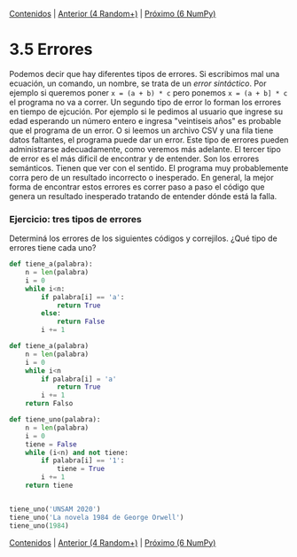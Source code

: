 [Contenidos](../Contenidos.md) \| [Anterior (4 Random+)](04_Random.md) \| [Próximo (6 NumPy)](07_NumPy_Arrays.md)

# 3.5 Errores

Podemos decir que hay diferentes tipos de errores. Si escribimos mal una ecuación, un comando, un nombre, se trata de un *error sintáctico*. Por ejemplo si queremos poner `x = (a + b) * c` pero ponemos `x = (a + b] * c` el programa no va a correr. Un segundo tipo de error lo forman los errores en tiempo de ejcución. Por ejemplo si le pedimos al usuario que ingrese su edad esperando un número entero e ingresa "veintiseis años" es probable que el programa de un error. O si leemos un archivo CSV y una fila tiene datos faltantes, el programa puede dar un error. Este tipo de errores pueden administrarse adecuadamente, como veremos más adelante. El tercer tipo de error es el más dificil de encontrar y de entender. Son los errores semánticos. Tienen que ver con el sentido. El programa muy probablemente corra pero de un resultado incorrecto o inesperado. En general, la mejor forma de encontrar estos errores es correr paso a paso el código que genera un resultado inesperado tratando de entender dónde está la falla.

###  Ejercicio: tres tipos de errores

Determiná los errores de los siguientes códigos y correjilos. ¿Qué tipo de errores tiene cada uno?

```python
def tiene_a(palabra):
    n = len(palabra)
    i = 0
    while i<n:
        if palabra[i] == 'a':
            return True
        else:
            return False
        i += 1
```

```python
def tiene_a(palabra)
    n = len(palabra)
    i = 0
    while i<n
        if palabra[i] = 'a'
            return True
        i += 1
    return Falso
```

```python
def tiene_uno(palabra):
    n = len(palabra)
    i = 0
    tiene = False
    while (i<n) and not tiene:
        if palabra[i] == '1':
            tiene = True
        i += 1
    return tiene


tiene_uno('UNSAM 2020')
tiene_uno('La novela 1984 de George Orwell')
tiene_uno(1984)
```



[Contenidos](../Contenidos.md) \| [Anterior (4 Random+)](04_Random.md) \| [Próximo (6 NumPy)](07_NumPy_Arrays.md)

